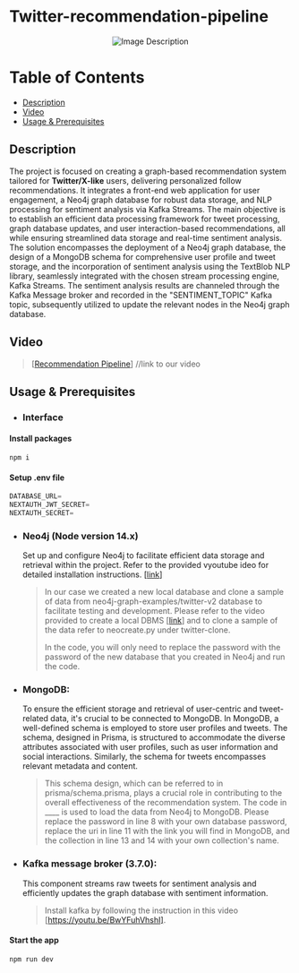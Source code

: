 # Twitter-recommendation-pipeline

<div align="center">
  <img src="https://github.com/gitNoura/Twitter-recommendation-pipeline/assets/159318078/04ba2272-7004-4a2c-994b-f0e6ab2bebb7" alt="Image Description">
</div>


# Table of Contents

- [Description](#Description)
- [Video](#Video)
- [Usage & Prerequisites](#Usage--Prerequisites)
  
## Description

The project is focused on creating a graph-based recommendation system tailored for **Twitter/X-like** users, delivering personalized follow recommendations. It integrates a front-end web application for user engagement, a Neo4j graph database for robust data storage, and NLP processing for sentiment analysis via Kafka Streams. The main objective is to establish an efficient data processing framework for tweet processing, graph database updates, and user interaction-based recommendations, all while ensuring streamlined data storage and real-time sentiment analysis. The solution encompasses the deployment of a Neo4j graph database, the design of a MongoDB schema for comprehensive user profile and tweet storage, and the incorporation of sentiment analysis using the TextBlob NLP library, seamlessly integrated with the chosen stream processing engine, Kafka Streams. The sentiment analysis results are channeled through the Kafka Message broker and recorded in the "SENTIMENT_TOPIC" Kafka topic, subsequently utilized to update the relevant nodes in the Neo4j graph database.

## Video

> [[Recommendation Pipeline](https://img.youtube.com/vi/VIDEO_ID/0.jpg)] //link to our video

## Usage & Prerequisites

* ### Interface
#### Install packages

```shell
npm i
```

#### Setup .env file


```js
DATABASE_URL=
NEXTAUTH_JWT_SECRET=
NEXTAUTH_SECRET=
```


* ### Neo4j (Node version 14.x)
   Set up and configure Neo4j to facilitate efficient data storage and retrieval within the project. Refer to the provided vyoutube ideo for detailed installation instructions. [[link](https://youtu.be/qAFivl3z8jo)]
  > In our case we created a new local database and clone a sample of data from neo4j-graph-examples/twitter-v2 database to facilitate testing and development. Please refer to the video provided to create a local DBMS [[link](https://youtu.be/xwObLzLcMJ0)] and to clone a sample of the data refer to neocreate.py under twitter-clone.
  > 
  > In the code, you will only need to replace the password with the password of the new database that you created in Neo4j and run the code.

* ### MongoDB:
   To ensure the efficient storage and retrieval of user-centric and tweet-related data, it's crucial to be connected to MongoDB. In MongoDB, a well-defined schema is employed to store user profiles and tweets. The schema, designed in Prisma, is structured to accommodate the diverse attributes associated with user profiles, such as user information and social interactions. Similarly, the schema for tweets encompasses relevant metadata and content. 
  > This schema design, which can be referred to in prisma/schema.prisma, plays a crucial role in contributing to the overall effectiveness of the recommendation system.
  > The code in ____ is used to load the data from Neo4j to MongoDB. Please replace the password in line 8 with your own database password, replace the uri in line 11 with the link you will find in MongoDB, and the collection in line 13 and 14 with your own collection's name.

* ### Kafka message broker (3.7.0):
  This component streams raw tweets for sentiment analysis and efficiently updates the graph database with sentiment information.
  >Install kafka by following the instruction in this video [https://youtu.be/BwYFuhVhshI].

#### Start the app

```shell
npm run dev
```
